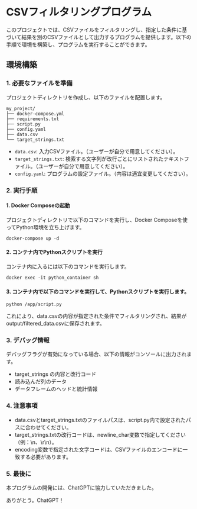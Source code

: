 # CSVフィルタリングプログラム

このプロジェクトでは、CSVファイルをフィルタリングし、指定した条件に基づいて結果を別のCSVファイルとして出力するプログラムを提供します。以下の手順で環境を構築し、プログラムを実行することができます。

## 環境構築

### 1. 必要なファイルを準備

プロジェクトディレクトリを作成し、以下のファイルを配置します。

```
my_project/
├── docker-compose.yml
├── requirements.txt
├── script.py
├── config.yaml
├── data.csv
└── target_strings.txt
```

- `data.csv`: 入力CSVファイル。（ユーザーが自分で用意してください）。
- `target_strings.txt`: 検索する文字列が改行ごとにリストされたテキストファイル。（ユーザーが自分で用意してください）。
- `config.yaml`: プログラムの設定ファイル。（内容は適宜変更してください）。

### 2. 実行手順
#### 1. Docker Composeの起動
プロジェクトディレクトリで以下のコマンドを実行し、Docker Composeを使ってPython環境を立ち上げます。

```
docker-compose up -d
```

#### 2. コンテナ内でPythonスクリプトを実行
コンテナ内に入るには以下のコマンドを実行します。

```
docker exec -it python_container sh
```

#### 3. コンテナ内で以下のコマンドを実行して、Pythonスクリプトを実行します。

```
python /app/script.py
```

これにより、data.csvの内容が指定された条件でフィルタリングされ、結果がoutput/filtered_data.csvに保存されます。

### 3. デバッグ情報

デバッグフラグが有効になっている場合、以下の情報がコンソールに出力されます。

- target_strings の内容と改行コード
- 読み込んだ列のデータ
- データフレームのヘッドと統計情報

### 4. 注意事項

- data.csvとtarget_strings.txtのファイルパスは、script.py内で設定されたパスに合わせてください。
- target_strings.txtの改行コードは、newline_char変数で指定してください（例：\n、\r\n）。
- encoding変数で指定された文字コードは、CSVファイルのエンコードに一致する必要があります。

### 5. 最後に 

本プログラムの開発には、ChatGPTに協力していただきました。

ありがとう。ChatGPT！